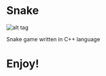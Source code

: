 # Snake

![alt tag](https://github.com/vilihegyi/Snake/blob/master/snake.png)

Snake game written in C++ language

# Enjoy!
